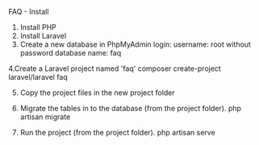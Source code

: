 FAQ - Install

1. Install PHP
2. Install Laravel
3. Create a new database in PhpMyAdmin
	login:
		username: root
		without password
	database name: faq

4.Create a Laravel project named 'faq'
	composer create-project laravel/laravel faq

5. Copy the project files in the new project folder
	
6. Migrate the tables in to the database (from the project folder).
	php artisan migrate

7. Run the project (from the project folder).
	php artisan serve